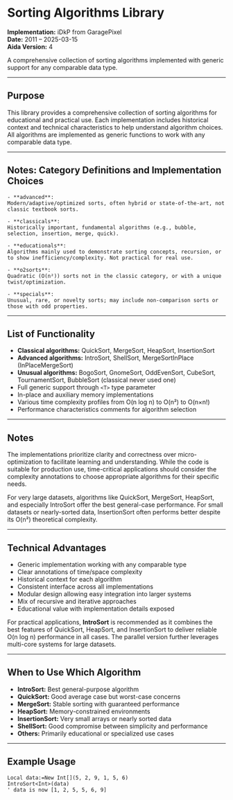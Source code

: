 # Sorting Algorithms Library

**Implementation:** iDkP from GaragePixel  
**Date:** 2011 – 2025-03-15  
**Aida Version:** 4

A comprehensive collection of sorting algorithms implemented with generic support for any comparable data type.

---

## Purpose

This library provides a comprehensive collection of sorting algorithms for educational and practical use. Each implementation includes historical context and technical characteristics to help understand algorithm choices. All algorithms are implemented as generic functions to work with any comparable data type.

---

## Notes: Category Definitions and Implementation Choices

	- **advanced**:
	Modern/adaptive/optimized sorts, often hybrid or state-of-the-art, not classic textbook sorts.

	- **classicals**:
	Historically important, fundamental algorithms (e.g., bubble, selection, insertion, merge, quick).

	- **educationals**:
	Algorithms mainly used to demonstrate sorting concepts, recursion, or to show inefficiency/complexity. Not practical for real use.

	- **o2sorts**:
	Quadratic (O(n²)) sorts not in the classic category, or with a unique twist/optimization.

	- **specials**:
	Unusual, rare, or novelty sorts; may include non-comparison sorts or those with odd properties.

---

## List of Functionality

- **Classical algorithms:** QuickSort, MergeSort, HeapSort, InsertionSort
- **Advanced algorithms:** IntroSort, ShellSort, MergeSortInPlace (InPlaceMergeSort)
- **Unusual algorithms:** BogoSort, GnomeSort, OddEvenSort, CubeSort, TournamentSort, BubbleSort (classical never used one)
- Full generic support through `<T>` type parameter
- In-place and auxiliary memory implementations
- Various time complexity profiles from O(n log n) to O(n²) to O(n×n!)
- Performance characteristics comments for algorithm selection

---

## Notes

The implementations prioritize clarity and correctness over micro-optimization to facilitate learning and understanding. While the code is suitable for production use, time-critical applications should consider the complexity annotations to choose appropriate algorithms for their specific needs.

For very large datasets, algorithms like QuickSort, MergeSort, HeapSort, and especially IntroSort offer the best general-case performance. For small datasets or nearly-sorted data, InsertionSort often performs better despite its O(n²) theoretical complexity.

---

## Technical Advantages

- Generic implementation working with any comparable type
- Clear annotations of time/space complexity
- Historical context for each algorithm
- Consistent interface across all implementations
- Modular design allowing easy integration into larger systems
- Mix of recursive and iterative approaches
- Educational value with implementation details exposed

For practical applications, **IntroSort** is recommended as it combines the best features of QuickSort, HeapSort, and InsertionSort to deliver reliable O(n log n) performance in all cases. The parallel version further leverages multi-core systems for large datasets.

---

## When to Use Which Algorithm

- **IntroSort:** Best general-purpose algorithm
- **QuickSort:** Good average case but worst-case concerns
- **MergeSort:** Stable sorting with guaranteed performance
- **HeapSort:** Memory-constrained environments
- **InsertionSort:** Very small arrays or nearly sorted data
- **ShellSort:** Good compromise between simplicity and performance
- **Others:** Primarily educational or specialized use cases

---

## Example Usage

```wonkey
Local data:=New Int[](5, 2, 9, 1, 5, 6)
IntroSort<Int>(data)
' data is now [1, 2, 5, 5, 6, 9]
